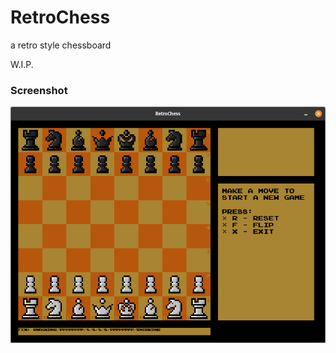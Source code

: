 # RetroChess
a retro style chessboard

W.I.P.

### Screenshot
![retrochess](./.github/img_readme.png)

